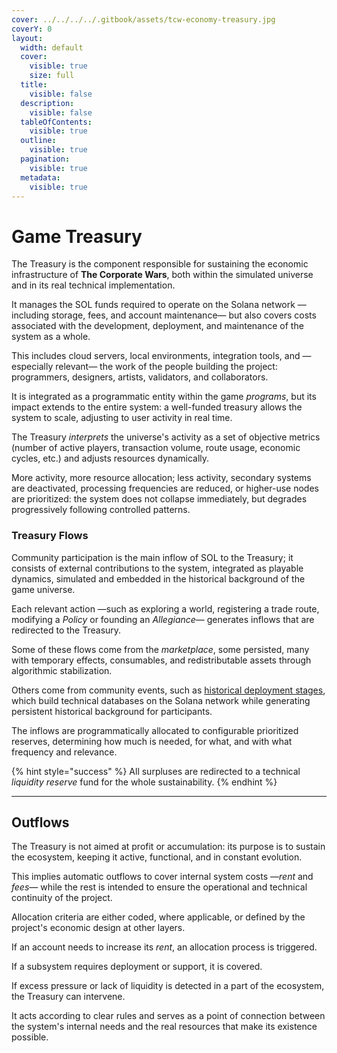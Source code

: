 ```yaml
---
cover: ../../../../.gitbook/assets/tcw-economy-treasury.jpg
coverY: 0
layout:
  width: default
  cover:
    visible: true
    size: full
  title:
    visible: false
  description:
    visible: false
  tableOfContents:
    visible: true
  outline:
    visible: true
  pagination:
    visible: true
  metadata:
    visible: true
---
```


# Game Treasury

The Treasury is the component responsible for sustaining the economic infrastructure of **The Corporate Wars**, both within the simulated universe and in its real technical implementation.

It manages the SOL funds required to operate on the Solana network —including storage, fees, and account maintenance— but also covers costs associated with the development, deployment, and maintenance of the system as a whole.

This includes cloud servers, local environments, integration tools, and —especially relevant— the work of the people building the project: programmers, designers, artists, validators, and collaborators.

It is integrated as a programmatic entity within the game _programs_, but its impact extends to the entire system: a well-funded treasury allows the system to scale, adjusting to user activity in real time.

The Treasury _interprets_ the universe's activity as a set of objective metrics (number of active players, transaction volume, route usage, economic cycles, etc.) and adjusts resources dynamically.

More activity, more resource allocation; less activity, secondary systems are deactivated, processing frequencies are reduced, or higher-use nodes are prioritized: the system does not collapse immediately, but degrades progressively following controlled patterns.

### Treasury Flows

Community participation is the main inflow of SOL to the Treasury; it consists of external contributions to the system, integrated as playable dynamics, simulated and embedded in the historical background of the game universe.

Each relevant action —such as exploring a world, registering a trade route, modifying a _Policy_ or founding an _Allegiance_— generates inflows that are redirected to the Treasury.

Some of these flows come from the _marketplace_, some persisted, many with temporary effects, consumables, and redistributable assets through algorithmic stabilization.

Others come from community events, such as [historical deployment stages](../../../../roadmap/deployment/), which build technical databases on the Solana network while generating persistent historical background for participants.

The inflows are programmatically allocated to configurable prioritized reserves, determining how much is needed, for what, and with what frequency and relevance.

{% hint style="success" %}
All surpluses are redirected to a technical _liquidity reserve_ fund for the whole sustainability.
{% endhint %}

***

## Outflows

The Treasury is not aimed at profit or accumulation: its purpose is to sustain the ecosystem, keeping it active, functional, and in constant evolution.

This implies automatic outflows to cover internal system costs —_rent_ and _fees_— while the rest is intended to ensure the operational and technical continuity of the project.

Allocation criteria are either coded, where applicable, or defined by the project's economic design at other layers.

If an account needs to increase its _rent_, an allocation process is triggered.

If a subsystem requires deployment or support, it is covered.

If excess pressure or lack of liquidity is detected in a part of the ecosystem, the Treasury can intervene.

It acts according to clear rules and serves as a point of connection between the system's internal needs and the real resources that make its existence possible.
